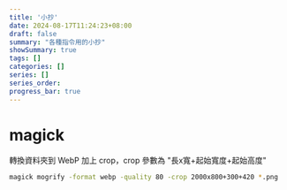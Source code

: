```yaml
---
title: '小抄'
date: 2024-08-17T11:24:23+08:00
draft: false
summary: "各種指令用的小抄"
showSummary: true
tags: []
categories: []
series: []
series_order: 
progress_bar: true
---
```


# magick

轉換資料夾到 WebP 加上 crop，crop 參數為 "長x寬+起始寬度+起始高度"
```sh
magick mogrify -format webp -quality 80 -crop 2000x800+300+420 *.png
```